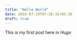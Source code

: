 ```yaml
---
title: "Hello World"
date: 2018-07-29T07:28:31+05:30
draft: true
---
```

This is my first post here in *Hugo*
